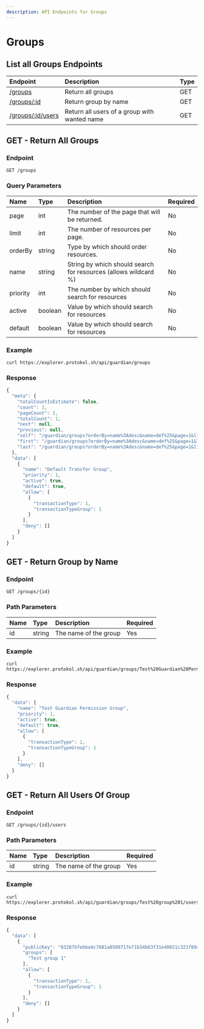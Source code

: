 ```yaml
---
description: API Endpoints for Groups
---
```


# Groups

## List all Groups Endpoints

| Endpoint | Description | Type |
| :--- | :--- | :--- |
| [/groups](groups.md#get-return-all-groups) | Return all groups | GET |
| [/groups/:id](groups.md#get-return-group-by-name) | Return group by name | GET |
| [/groups/:id/users](groups.md#get-return-all-users-of-group) | Return all users of a group with wanted name | GET |



## GET - Return All Groups

### Endpoint <a id="endpoint"></a>

```text
GET /groups
```

### **Query Parameters** <a id="query-parameters"></a>

| **Name** | Type | Description | Required |
| :--- | :--- | :--- | :--- |
| page | int | The number of the page that will be returned. | No |
| limit | int | The number of resources per page. | No |
| orderBy | string | Type by which should order resources. | No |
| name | string | String by which should search for resources \(allows wildcard %\) | No |
| priority | int | The number by which should search for resources | No |
| active | boolean | Value by which should search for resources | No |
| default | boolean | Value by which should search for resources | No |

### Example

```text
curl https://explorer.protokol.sh/api/guardian/groups
```

### Response

```javascript
{
  "meta": {
    "totalCountIsEstimate": false,
    "count": 1,
    "pageCount": 1,
    "totalCount": 1,
    "next": null,
    "previous": null,
    "self": "/guardian/groups?orderBy=name%3Adesc&name=def%25&page=1&limit=100",
    "first": "/guardian/groups?orderBy=name%3Adesc&name=def%25&page=1&limit=100",
    "last": "/guardian/groups?orderBy=name%3Adesc&name=def%25&page=1&limit=100"
  },
  "data": [
    {
      "name": "Default Transfer Group",
      "priority": 1,
      "active": true,
      "default": true,
      "allow": [
        {
          "transactionType": 1,
          "transactionTypeGroup": 1
        }
      ],
      "deny": []
    }
  ]
}
```

## GET - Return Group by Name

### Endpoint <a id="endpoint"></a>

```text
GET /groups/{id}
```

### Path Parameters <a id="path-parameters"></a>

| Name | Type | Description | Required |
| :--- | :--- | :--- | :--- |
| id | string | The name of the group | Yes |

### Example

```text
curl https://explorer.protokol.sh/api/guardian/groups/Test%20Guardian%20Permission%20Group
```

### Response

```javascript
{
  "data": {
    "name": "Test Guardian Permission Group",
    "priority": 1,
    "active": true,
    "default": true,
    "allow": [
      {
        "transactionType": 1,
        "transactionTypeGroup": 1
      }
    ],
    "deny": []
  }
}
```

## GET - Return All Users Of Group

### Endpoint <a id="endpoint"></a>

```text
GET /groups/{id}/users
```

### Path Parameters <a id="path-parameters"></a>

| Name | Type | Description | Required |
| :--- | :--- | :--- | :--- |
| id | string | The name of the group | Yes |

### Example

```text
curl https://explorer.protokol.sh/api/guardian/groups/Test%20group%201/users
```

### Response

```javascript
{
  "data": [
    {
      "publicKey": "03287bfebba4c7881a0509717e71b34b63f31e40021c321f89ae04f84be6d6ac37",
      "groups": [
        "Test group 1"
      ],
      "allow": [
        {
          "transactionType": 1,
          "transactionTypeGroup": 1
        }
      ],
      "deny": []
    }
  ]
}
```



